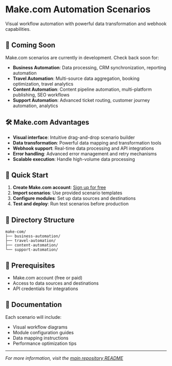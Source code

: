 # Make.com Automation Scenarios

Visual workflow automation with powerful data transformation and webhook capabilities.

## 🚀 Coming Soon

Make.com scenarios are currently in development. Check back soon for:

- **Business Automation**: Data processing, CRM synchronization, reporting automation
- **Travel Automation**: Multi-source data aggregation, booking optimization, travel analytics
- **Content Automation**: Content pipeline automation, multi-platform publishing, SEO workflows
- **Support Automation**: Advanced ticket routing, customer journey automation, analytics

## 🛠️ Make.com Advantages

- **Visual interface**: Intuitive drag-and-drop scenario builder
- **Data transformation**: Powerful data mapping and transformation tools
- **Webhook support**: Real-time data processing and API integrations
- **Error handling**: Advanced error management and retry mechanisms
- **Scalable execution**: Handle high-volume data processing

## 🚀 Quick Start

1. **Create Make.com account**: [Sign up for free](https://www.make.com/)
2. **Import scenarios**: Use provided scenario templates
3. **Configure modules**: Set up data sources and destinations
4. **Test and deploy**: Run test scenarios before production

## 📁 Directory Structure

```
make-com/
├── business-automation/
├── travel-automation/
├── content-automation/
└── support-automation/
```

## 🔧 Prerequisites

- Make.com account (free or paid)
- Access to data sources and destinations
- API credentials for integrations

## 📖 Documentation

Each scenario will include:
- Visual workflow diagrams
- Module configuration guides
- Data mapping instructions
- Performance optimization tips

---

*For more information, visit the [main repository README](../README.md)*
